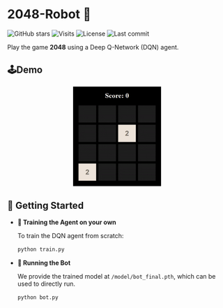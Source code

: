 # 2048-Robot 🤖

![GitHub stars](https://img.shields.io/github/stars/ss-Zhong/2048-Robot?style=flat&color=5caaf3)
![Visits](https://badges.pufler.dev/visits/ss-Zhong/2048-Robot?color=47bdae&label=visits)
![License](https://img.shields.io/github/license/ss-Zhong/2048-Robot)
![Last commit](https://img.shields.io/github/last-commit/ss-Zhong/2048-Robot)

Play the game **2048** using a Deep Q-Network (DQN) agent.

## 🕹️Demo

<p align="center">
  <img src="img/README/demo.gif" alt="demo" width="40%">
</p>

## 🚀 Getting Started

- **🔧 Training the Agent on your own**

    To train the DQN agent from scratch:

    ```bash
    python train.py
    ```

- **🤖 Running the Bot**

    We provide the trained model at `/model/bot_final.pth`, which can be used to directly run.

    ```
    python bot.py
    ```